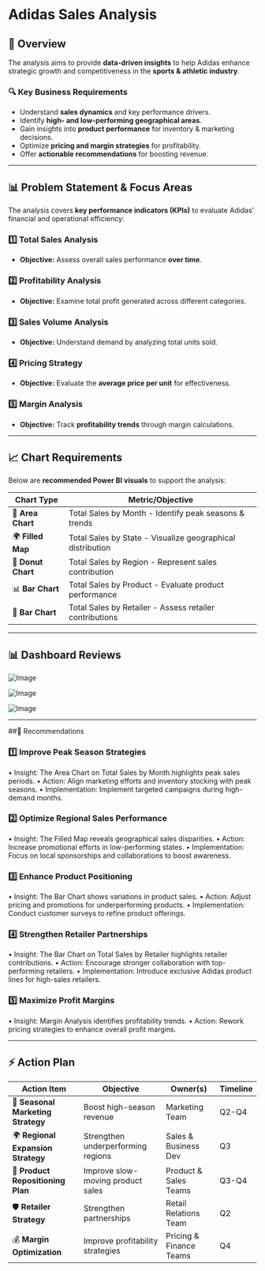 #  Adidas Sales Analysis

## 📌 Overview
The analysis aims to provide **data-driven insights** to help Adidas enhance strategic growth and competitiveness in the **sports & athletic industry**.

### 🔍 Key Business Requirements

- Understand **sales dynamics** and key performance drivers.
- Identify **high- and low-performing geographical areas**.
- Gain insights into **product performance** for inventory & marketing decisions.
- Optimize **pricing and margin strategies** for profitability.
- Offer **actionable recommendations** for boosting revenue.

---

## 📊 Problem Statement & Focus Areas

The analysis covers **key performance indicators (KPIs)** to evaluate Adidas' financial and operational efficiency:

### **1️⃣ Total Sales Analysis**
- **Objective:** Assess overall sales performance **over time**.

### **2️⃣ Profitability Analysis**
- **Objective:** Examine total profit generated across different categories.

### **3️⃣ Sales Volume Analysis**
- **Objective:** Understand demand by analyzing total units sold.

### **4️⃣ Pricing Strategy**
- **Objective:** Evaluate the **average price per unit** for effectiveness.

### **5️⃣ Margin Analysis**
- **Objective:** Track **profitability trends** through margin calculations.

---

## 📈 Chart Requirements

Below are **recommended Power BI visuals** to support the analysis:

| **Chart Type**                          | **Metric/Objective**                                         |
|------------------------------------------|--------------------------------------------------------------|
| 📌 **Area Chart**                        | Total Sales by Month - Identify peak seasons & trends       |
| 🌍 **Filled Map**                         | Total Sales by State - Visualize geographical distribution  |
| 🍩 **Donut Chart**                        | Total Sales by Region - Represent sales contribution        |
| 📊 **Bar Chart**                          | Total Sales by Product - Evaluate product performance       |
| 🛒 **Bar Chart**                          | Total Sales by Retailer - Assess retailer contributions     |

---

## 📊 Dashboard Reviews

![Image](https://github.com/user-attachments/assets/009a3394-28db-431f-885f-e497248e4a9b)


![Image](https://github.com/user-attachments/assets/1235d349-f9de-4c85-9ec2-1c38521dba2f)


![Image](https://github.com/user-attachments/assets/0f5a6326-8a37-4dec-ad48-990aa377c60f)


---
##📌 Recommendations
 
### **1️⃣ Improve Peak Season Strategies**
• Insight: The Area Chart on Total Sales by Month highlights peak sales periods.
• Action: Align marketing efforts and inventory stocking with peak seasons.
• Implementation: Implement targeted campaigns during high-demand months.

### **2️⃣ Optimize Regional Sales Performance**
• Insight: The Filled Map reveals geographical sales disparities.
• Action: Increase promotional efforts in low-performing states.
• Implementation: Focus on local sponsorships and collaborations to boost awareness.

### **3️⃣ Enhance Product Positioning**
• Insight: The Bar Chart shows variations in product sales.
• Action: Adjust pricing and promotions for underperforming products.
• Implementation: Conduct customer surveys to refine product offerings.

### **4️⃣ Strengthen Retailer Partnerships**
• Insight: The Bar Chart on Total Sales by Retailer highlights retailer contributions.
• Action: Encourage stronger collaboration with top-performing retailers.
• Implementation: Introduce exclusive Adidas product lines for high-sales retailers.

### **5️⃣ Maximize Profit Margins**
• Insight: Margin Analysis identifies profitability trends.
• Action: Rework pricing strategies to enhance overall profit margins.

---
## ⚡ Action Plan

| **Action Item** | **Objective** | **Owner(s)** | **Timeline** |
|---------------|--------------|------------|------------|
| 🌈 **Seasonal Marketing Strategy** | Boost high-season revenue | Marketing Team | Q2-Q4 |
| 🌍 **Regional Expansion Strategy** | Strengthen underperforming regions | Sales & Business Dev | Q3 |
| 🥑 **Product Repositioning Plan** | Improve slow-moving product sales | Product & Sales Teams | Q3-Q4 |
| 🛡️ **Retailer Strategy** | Strengthen partnerships | Retail Relations Team | Q2 |
| 💰 **Margin Optimization** | Improve profitability strategies | Pricing & Finance Teams | Q4 |












